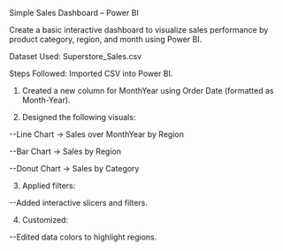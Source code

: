 Simple Sales Dashboard – Power BI

Create a basic interactive dashboard to visualize sales performance by product category, region, and month using Power BI.

Dataset Used:
Superstore_Sales.csv

Steps Followed:
Imported CSV into Power BI.

1) Created a new column for MonthYear using Order Date (formatted as Month-Year).

2) Designed the following visuals:

--Line Chart → Sales over MonthYear by Region

--Bar Chart → Sales by Region

--Donut Chart → Sales by Category

3) Applied filters:

--Added interactive slicers and filters.

4) Customized:

--Edited data colors to highlight regions.

